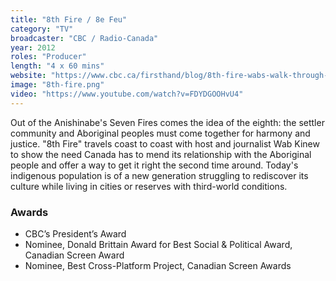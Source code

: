 ```yaml
---
title: "8th Fire / 8e Feu"
category: "TV"
broadcaster: "CBC / Radio-Canada"
year: 2012
roles: "Producer"
length: "4 x 60 mins"
website: "https://www.cbc.ca/firsthand/blog/8th-fire-wabs-walk-through-history"
image: "8th-fire.png"
video: "https://www.youtube.com/watch?v=FDYDGOOHvU4"
---
```


Out of the Anishinabe's Seven Fires comes the idea of the eighth: the settler community and Aboriginal peoples must come together for harmony and justice. "8th Fire" travels coast to coast with host and journalist Wab Kinew to show the need Canada has to mend its relationship with the Aboriginal people and offer a way to get it right the second time around. Today's indigenous population is of a new generation struggling to rediscover its culture while living in cities or reserves with third-world conditions.

### Awards

- CBC’s President’s Award
- Nominee, Donald Brittain Award for Best Social & Political Award, Canadian Screen Award
- Nominee, Best Cross-Platform Project, Canadian Screen Awards
